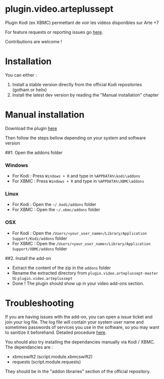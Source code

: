 # plugin.video.arteplussept

Plugin Kodi (ex XBMC) permettant de voir les vidéos disponibles sur Arte +7

For feature requests or reporting issues go [here](https://github.com/known-as-bmf/plugin.video.arteplussept/issues).

Contributions are welcome !

# Installation

You can either :

1. Install a stable version directly from the official Kodi repositories (gotham or helix)
2. Install the latest dev version by reading the "Manual installation" chapter


# Manual installation

Download the plugin [here](https://github.com/known-as-bmf/plugin.video.arteplussept/archive/master.zip)

Then follow the steps bellow depending on your system and software version

##1. Open the addons folder

### Windows

* For Kodi : Press `Windows + R` and type in `%APPDATA%\kodi\addons`
* For XBMC : Press `Windows + R` and type in `%APPDATA%\XBMC\addons`

### Linux

* For Kodi : Open the `~/.kodi/addons` folder
* For XBMC : Open the `~/.xbmc/addons` folder

### OSX

* For Kodi : Open the `/Users/<your_user_name>/Library/Application Support/Kodi/addons` folder
* For XBMC : Open the `/Users/<your_user_name>/Library/Application Support/XBMC/addons` folder

##2. Install the add-on

* Extract the content of the zip in the `addons` folder
* Rename the extracted directory from `plugin.video.arteplussept-master` to `plugin.video.arteplussept`
* Done ! The plugin should show up in your video add-ons section.

# Troubleshooting

If you are having issues with the add-on, you can open a issue ticket and join your log file. The log file will contain your system user name and sometimes passwords of services you use in the software, so you may want to sanitize it beforehand. Detailed procedure [here](http://kodi.wiki/view/Log_file/Easy).

You should also try installing the dependancies manually via Kodi / XBMC. The dependancies are :

* xbmcswift2 (script.module.xbmcswift2)
* requests (script.module.requests)

They should be in the "addon libraries" section of the official repository.
